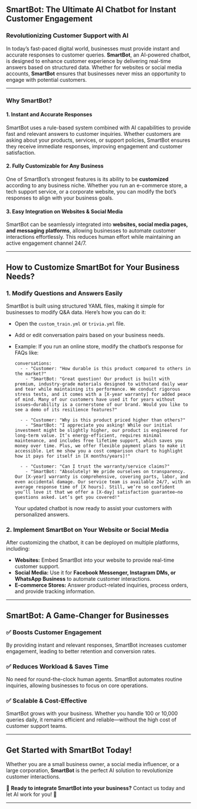 ## **SmartBot: The Ultimate AI Chatbot for Instant Customer Engagement**  

### **Revolutionizing Customer Support with AI**  
In today’s fast-paced digital world, businesses must provide instant and accurate responses to customer queries. **SmartBot**, an AI-powered chatbot, is designed to enhance customer experience by delivering real-time answers based on structured data. Whether for websites or social media accounts, **SmartBot** ensures that businesses never miss an opportunity to engage with potential customers.  

---

### **Why SmartBot?**  

#### **1. Instant and Accurate Responses**  
SmartBot uses a rule-based system combined with AI capabilities to provide fast and relevant answers to customer inquiries. Whether customers are asking about your products, services, or support policies, SmartBot ensures they receive immediate responses, improving engagement and customer satisfaction.  

#### **2. Fully Customizable for Any Business**  
One of SmartBot’s strongest features is its ability to be **customized** according to any business niche. Whether you run an e-commerce store, a tech support service, or a corporate website, you can modify the bot’s responses to align with your business goals.  

#### **3. Easy Integration on Websites & Social Media**  
SmartBot can be seamlessly integrated into **websites, social media pages, and messaging platforms**, allowing businesses to automate customer interactions effortlessly. This reduces human effort while maintaining an active engagement channel 24/7.  

---

## **How to Customize SmartBot for Your Business Needs?**  

### **1. Modify Questions and Answers Easily**  
SmartBot is built using structured YAML files, making it simple for businesses to modify Q&A data. Here’s how you can do it:  

- Open the `custom_train.yml` or `trivia.yml` file.  
- Add or edit conversation pairs based on your business needs.  
- Example: If you run an online store, modify the chatbot’s response for FAQs like:  

  ```SmarBot
  conversations:
    - - "Customer: "How durable is this product compared to others in the market?"
      - "SmartBot: "Great question! Our product is built with premium, industry-grade materials designed to withstand daily wear and tear while maintaining its performance. We conduct rigorous stress tests, and it comes with a [X-year warranty] for added peace of mind. Many of our customers have used it for years without issues—durability is a cornerstone of our brand. Would you like to see a demo of its resilience features?"

    - - "Customer: "Why is this product priced higher than others?"
      - "SmartBot: "I appreciate you asking! While our initial investment might be slightly higher, our product is engineered for long-term value. It’s energy-efficient, requires minimal maintenance, and includes free lifetime support, which saves you money over time. Plus, we offer flexible payment plans to make it accessible. Let me show you a cost comparison chart to highlight how it pays for itself in [X months/years]!"

    - - "Customer: "Can I trust the warranty/service claims?"
      - "SmartBot: "Absolutely! We pride ourselves on transparency. Our [X-year] warranty is comprehensive, covering parts, labor, and even accidental damage. Our service team is available 24/7, with an average response time of [X hours]. Still, we’re so confident you’ll love it that we offer a [X-day] satisfaction guarantee—no questions asked. Let’s get you covered!"
  ```
  
  Your updated chatbot is now ready to assist your customers with personalized answers.

### **2. Implement SmartBot on Your Website or Social Media**  
After customizing the chatbot, it can be deployed on multiple platforms, including:  
- **Websites:** Embed SmartBot into your website to provide real-time customer support.  
- **Social Media:** Use it for **Facebook Messenger, Instagram DMs, or WhatsApp Business** to automate customer interactions.  
- **E-commerce Stores:** Answer product-related inquiries, process orders, and provide tracking information.  

---

## **SmartBot: A Game-Changer for Businesses**  

### **✅ Boosts Customer Engagement**  
By providing instant and relevant responses, SmartBot increases customer engagement, leading to better retention and conversion rates.  

### **✅ Reduces Workload & Saves Time**  
No need for round-the-clock human agents. SmartBot automates routine inquiries, allowing businesses to focus on core operations.  

### **✅ Scalable & Cost-Effective**  
SmartBot grows with your business. Whether you handle 100 or 10,000 queries daily, it remains efficient and reliable—without the high cost of customer support teams.  

---

## **Get Started with SmartBot Today!**  
Whether you are a small business owner, a social media influencer, or a large corporation, **SmartBot** is the perfect AI solution to revolutionize customer interactions.  

🔹 **Ready to integrate SmartBot into your business?** Contact us today and let AI work for you! 🚀  

---
